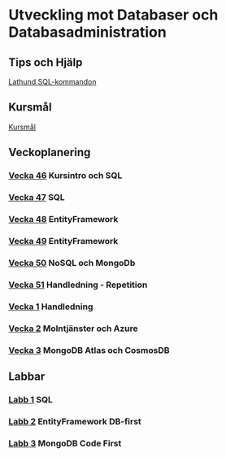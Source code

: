 # Utveckling mot Databaser och Databasadministration

## Tips och Hjälp
[Lathund SQL-kommandon](./assets/LathundSQL.md)

## Kursmål
[Kursmål](./assets/Kursmål.md)

## Veckoplanering

### [Vecka 46](./assets/v46.md) Kursintro och SQL
### [Vecka 47](./assets/v47.md) SQL
### [Vecka 48](./assets/v48.md) EntityFramework
### [Vecka 49](./assets/v49.md) EntityFramework
### [Vecka 50](./assets/v50.md) NoSQL och MongoDb
### [Vecka 51](./assets/v51.md) Handledning - Repetition
### [Vecka 1](./assets/v1.md) Handledning
### [Vecka 2](./assets/v2.md) Molntjänster och Azure
### [Vecka 3](./assets/v3.md) MongoDB Atlas och CosmosDB


## Labbar

### [Labb 1](./assets/Labb1.md) SQL
### [Labb 2](./assets/Labb2.md) EntityFramework DB-first
### [Labb 3](./assets/Labb3.md) MongoDB Code First